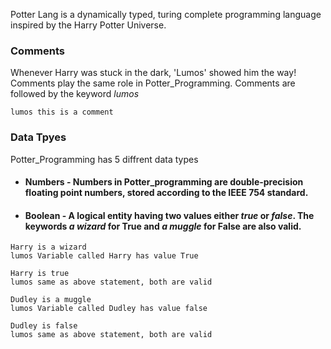 Potter Lang is a dynamically typed, turing complete programming language inspired by the Harry Potter Universe.


### Comments

Whenever Harry was stuck in the dark, 'Lumos' showed him the way! Comments play the same role in Potter_Programming. Comments are followed by the keyword _lumos_

`lumos this is a comment`

### Data Tpyes

Potter_Programming has 5 diffrent data types
* #### Numbers - Numbers in Potter_programming are double-precision floating point numbers, stored according to the IEEE 754 standard.
* #### Boolean - A logical entity having two values either _true_ or _false_. The keywords _a wizard_ for True and _a muggle_ for False are also valid.

`Harry is a wizard` <br> `lumos Variable called Harry has value True`

`Harry is true`        <br>     `lumos same as above statement, both are valid`

`Dudley is a muggle` <br>        `lumos Variable called Dudley has value false`

`Dudley is false` <br>          `lumos same as above statement, both are valid`
